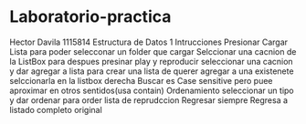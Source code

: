 # Laboratorio-practica
Hector Davila 1115814 Estructura de Datos 1
Intrucciones
Presionar Cargar Lista para poder selecconar un folder que cargar 
Selccionar una cacnion de la ListBox para despues presinar play y reproducir 
seleccionar una cacnion y dar agregar a lista para crear una lista 
de querer agregar a una existenete selccionarla en la listbox derecha
Buscar es Case sensitive pero puee aproximar en otros sentidos(usa contain)
Ordenamiento seleccionar un tipo y dar ordenar para order lista de reprudccion
Regresar siempre Regresa a listado completo original
